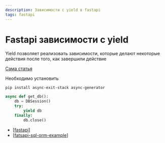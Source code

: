 ```yaml
---
description: Зависимости с yield в fastapi
tags: fastapi
---
```

# Fastapi зависимости с yield

Yield позволяет реализовать зависимости, которые делают некоторые действия после того, как завершили действие

[Сама статья](https://fastapi.tiangolo.com/tutorial/dependencies/dependencies-with-yield/)

Необходимо установить

`pip install async-exit-stack async-generator`

```python
async def get_db():
    db = DBSession()
    try:
        yield db
    finally:
        db.close()
```

- [[fastapi]]
- [[fatsapi-sql-orm-example]]

[//begin]: # "Autogenerated link references for markdown compatibility"
[fastapi]: ../lists/fastapi "Fastapi"
[fatsapi-sql-orm-example]: fatsapi-sql-orm-example "Fatsapi sql orm example"
[//end]: # "Autogenerated link references"